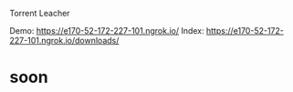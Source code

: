 Torrent Leacher

Demo: https://e170-52-172-227-101.ngrok.io/
Index: https://e170-52-172-227-101.ngrok.io/downloads/

# soon